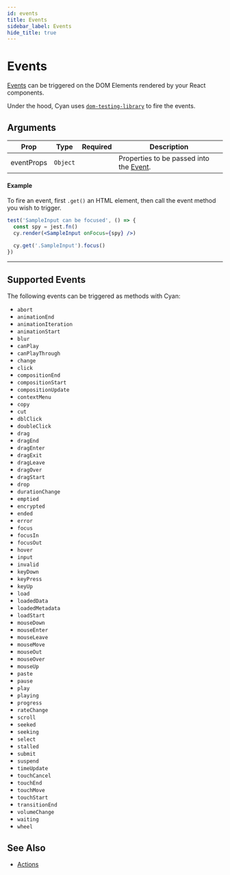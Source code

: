 ```yaml
---
id: events
title: Events
sidebar_label: Events
hide_title: true
---
```


# Events

[Events](https://developer.mozilla.org/en-US/docs/Web/API/Event) can be triggered on the DOM Elements rendered by your React components.

Under the hood, Cyan uses [`dom-testing-library`](https://testing-library.com/docs/dom-testing-library/api-events) to fire the events.

## Arguments

| Prop       | Type     | Required | Description                                                                                       |
| ---------- | -------- | -------- | ------------------------------------------------------------------------------------------------- |
| eventProps | `Object` |          | Properties to be passed into the [Event](https://developer.mozilla.org/en-US/docs/Web/API/Event). |

#### Example

To fire an event, first `.get()` an HTML element, then call the event method you wish to trigger.

```jsx
test('SampleInput can be focused', () => {
  const spy = jest.fn()
  cy.render(<SampleInput onFocus={spy} />)

  cy.get('.SampleInput').focus()
})
```

---

## Supported Events

The following events can be triggered as methods with Cyan:

- `abort`
- `animationEnd`
- `animationIteration`
- `animationStart`
- `blur`
- `canPlay`
- `canPlayThrough`
- `change`
- `click`
- `compositionEnd`
- `compositionStart`
- `compositionUpdate`
- `contextMenu`
- `copy`
- `cut`
- `dblClick`
- `doubleClick`
- `drag`
- `dragEnd`
- `dragEnter`
- `dragExit`
- `dragLeave`
- `dragOver`
- `dragStart`
- `drop`
- `durationChange`
- `emptied`
- `encrypted`
- `ended`
- `error`
- `focus`
- `focusIn`
- `focusOut`
- `hover`
- `input`
- `invalid`
- `keyDown`
- `keyPress`
- `keyUp`
- `load`
- `loadedData`
- `loadedMetadata`
- `loadStart`
- `mouseDown`
- `mouseEnter`
- `mouseLeave`
- `mouseMove`
- `mouseOut`
- `mouseOver`
- `mouseUp`
- `paste`
- `pause`
- `play`
- `playing`
- `progress`
- `rateChange`
- `scroll`
- `seeked`
- `seeking`
- `select`
- `stalled`
- `submit`
- `suspend`
- `timeUpdate`
- `touchCancel`
- `touchEnd`
- `touchMove`
- `touchStart`
- `transitionEnd`
- `volumeChange`
- `waiting`
- `wheel`

## See Also

- [Actions](./actions)
